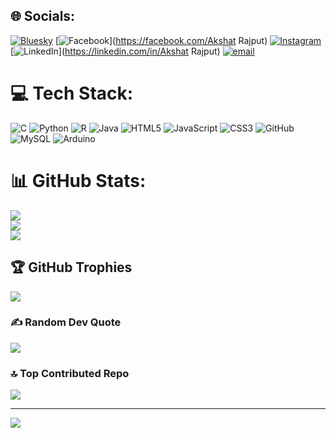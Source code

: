 

## 🌐 Socials:
[![Bluesky](https://img.shields.io/badge/bluesky-0285FF?style=for-the-badge&logo=bluesky&logoColor=%23FFFFFF)](https://bsky.app/profile/akshat067singh-sketch) [![Facebook](https://img.shields.io/badge/Facebook-%231877F2.svg?logo=Facebook&logoColor=white)](https://facebook.com/Akshat Rajput) [![Instagram](https://img.shields.io/badge/Instagram-%23E4405F.svg?logo=Instagram&logoColor=white)](https://instagram.com/akshat.rajput0110) [![LinkedIn](https://img.shields.io/badge/LinkedIn-%230077B5.svg?logo=linkedin&logoColor=white)](https://linkedin.com/in/Akshat Rajput) [![email](https://img.shields.io/badge/Email-D14836?logo=gmail&logoColor=white)](mailto:akshat067singh@gmail.com) 

# 💻 Tech Stack:
![C](https://img.shields.io/badge/c-%2300599C.svg?style=for-the-badge&logo=c&logoColor=white) ![Python](https://img.shields.io/badge/python-3670A0?style=for-the-badge&logo=python&logoColor=ffdd54) ![R](https://img.shields.io/badge/r-%23276DC3.svg?style=for-the-badge&logo=r&logoColor=white) ![Java](https://img.shields.io/badge/java-%23ED8B00.svg?style=for-the-badge&logo=openjdk&logoColor=white) ![HTML5](https://img.shields.io/badge/html5-%23E34F26.svg?style=for-the-badge&logo=html5&logoColor=white) ![JavaScript](https://img.shields.io/badge/javascript-%23323330.svg?style=for-the-badge&logo=javascript&logoColor=%23F7DF1E) ![CSS3](https://img.shields.io/badge/css3-%231572B6.svg?style=for-the-badge&logo=css3&logoColor=white) ![GitHub](https://img.shields.io/badge/github-%23121011.svg?style=for-the-badge&logo=github&logoColor=white) ![MySQL](https://img.shields.io/badge/mysql-4479A1.svg?style=for-the-badge&logo=mysql&logoColor=white) ![Arduino](https://img.shields.io/badge/-Arduino-00979D?style=for-the-badge&logo=Arduino&logoColor=white)
# 📊 GitHub Stats:
![](https://github-readme-stats.vercel.app/api?username=akshat067singh-sketch&theme=dark&hide_border=false&include_all_commits=true&count_private=false)<br/>
![](https://nirzak-streak-stats.vercel.app/?user=akshat067singh-sketch&theme=dark&hide_border=false)<br/>
![](https://github-readme-stats.vercel.app/api/top-langs/?username=akshat067singh-sketch&theme=dark&hide_border=false&include_all_commits=true&count_private=false&layout=compact)

## 🏆 GitHub Trophies
![](https://github-profile-trophy.vercel.app/?username=akshat067singh-sketch&theme=aura_dark&no-frame=false&no-bg=false&margin-w=4)

### ✍️ Random Dev Quote
![](https://quotes-github-readme.vercel.app/api?type=horizontal&theme=dark)

### 🔝 Top Contributed Repo
![](https://github-contributor-stats.vercel.app/api?username=akshat067singh-sketch&limit=5&theme=dark&combine_all_yearly_contributions=true)

---
[![](https://visitcount.itsvg.in/api?id=akshat067singh-sketch&icon=0&color=1)](https://visitcount.itsvg.in)

<!-- Proudly created with GPRM ( https://gprm.itsvg.in ) -->
